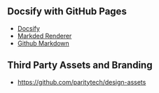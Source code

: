 ## Docsify with GitHub Pages

* [Docsify](https://docsify.js.org)
* [Markded Renderer](https://marked.js.org/#/README.md)
* [Github Markdown](https://github.github.com/gfm/#links)


## Third Party Assets and Branding

* https://github.com/paritytech/design-assets
